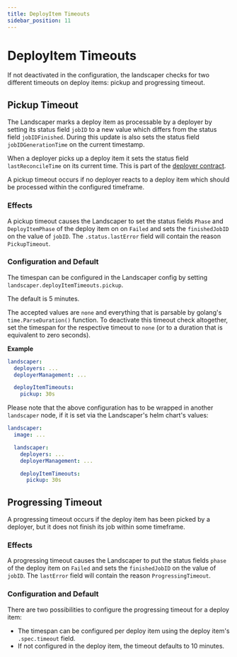 ```yaml
---
title: DeployItem Timeouts
sidebar_position: 11
---
```


# DeployItem Timeouts

If not deactivated in the configuration, the landscaper checks for two different timeouts on deploy items: pickup and
progressing timeout.

## Pickup Timeout

The Landscaper marks a deploy item as processable by a deployer by setting its status field `jobID` to a new value 
which differs from the status field `jobIDFinished`. During this update is also sets the status field `jobIDGenerationTime`
on the current timestamp.

When a deployer picks up a deploy item it sets the status field `lastReconcileTime` on its current time. This is part 
of the [deployer contract](../technical/deployer_contract.md).

A pickup timeout occurs if no deployer reacts to a deploy item which should be processed within the configured timeframe.

### Effects

A pickup timeout causes the Landscaper to set the status fields `Phase` and `DeployItemPhase` of the deploy item on 
on `Failed` and sets the `finishedJobID` on the value of `jobID`. The `.status.lastError` field 
will contain the reason `PickupTimeout`.

### Configuration and Default

The timespan can be configured in the Landscaper config by setting `landscaper.deployItemTimeouts.pickup`.

The default is 5 minutes.

The accepted values are `none` and everything that is parsable by golang's `time.ParseDuration()` function.
To deactivate this timeout check altogether, set the timespan for the respective timeout to `none`
(or to a duration that is equivalent to zero seconds).

**Example**
```yaml
landscaper:
  deployers: ...
  deployerManagement: ...

  deployItemTimeouts:
    pickup: 30s
```

Please note that the above configuration has to be wrapped in another `landscaper` node, if it is set via the Landscaper's helm chart's values:
```yaml
landscaper:
  image: ...

  landscaper:
    deployers: ...
    deployerManagement: ...

    deployItemTimeouts:
      pickup: 30s
```


## Progressing Timeout

A progressing timeout occurs if the deploy item has been picked by a deployer, but it does not finish its job within some
timeframe.

### Effects

A progressing timeout causes the Landscaper to put the status fields `phase` of the deploy item
on `Failed` and sets the `finishedJobID` on the value of `jobID`. The `lastError` field will contain the reason
`ProgressingTimeout`.

### Configuration and Default

There are two possibilities to configure the progressing timeout for a deploy item:
- The timespan can be configured per deploy item using the deploy item's `.spec.timeout` field.
- If not configured in the deploy item, the timeout defaults to 10 minutes.
